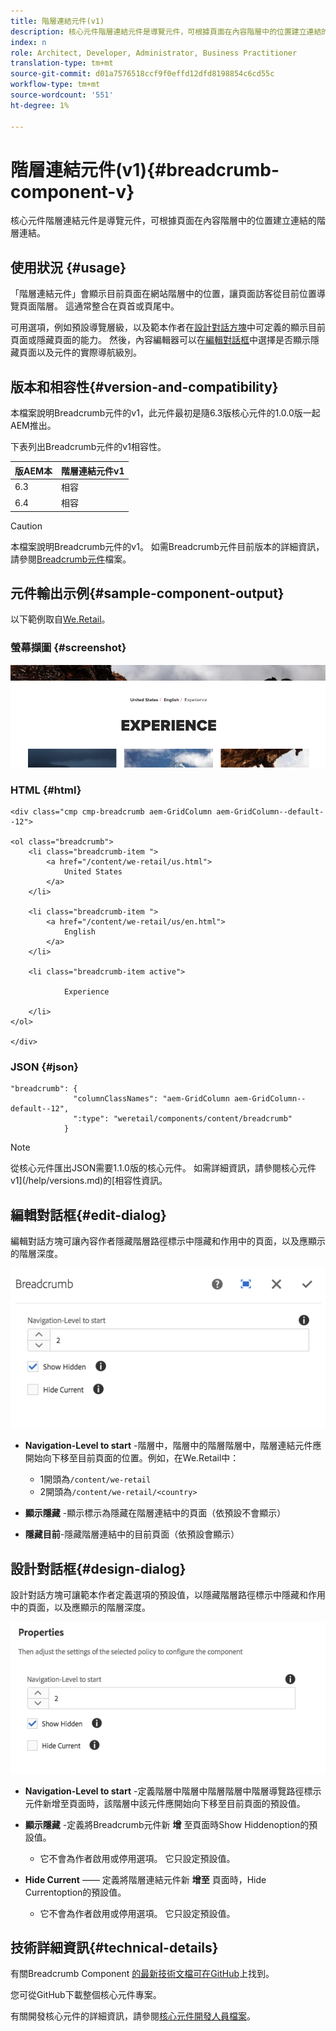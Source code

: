 ```yaml
---
title: 階層連結元件(v1)
description: 核心元件階層連結元件是導覽元件，可根據頁面在內容階層中的位置建立連結的階層連結。
index: n
role: Architect, Developer, Administrator, Business Practitioner
translation-type: tm+mt
source-git-commit: d01a7576518ccf9f0effd12dfd8198854c6cd55c
workflow-type: tm+mt
source-wordcount: '551'
ht-degree: 1%

---
```



# 階層連結元件(v1){#breadcrumb-component-v}

核心元件階層連結元件是導覽元件，可根據頁面在內容階層中的位置建立連結的階層連結。

## 使用狀況 {#usage}

「階層連結元件」會顯示目前頁面在網站階層中的位置，讓頁面訪客從目前位置導覽頁面階層。 這通常整合在頁首或頁尾中。

可用選項，例如預設導覽層級，以及範本作者在[設計對話方塊](#design-dialog)中可定義的顯示目前頁面或隱藏頁面的能力。 然後，內容編輯器可以在[編輯對話框](#edit-dialog)中選擇是否顯示隱藏頁面以及元件的實際導航級別。

## 版本和相容性{#version-and-compatibility}

本檔案說明Breadcrumb元件的v1，此元件最初是隨6.3版核心元件的1.0.0版一起AEM推出。

下表列出Breadcrumb元件的v1相容性。

| 版AEM本 | 階層連結元件v1 |
|--- |--- |
| 6.3 | 相容 |
| 6.4 | 相容 |

>[!CAUTION]
>
>本檔案說明Breadcrumb元件的v1。
>如需Breadcrumb元件目前版本的詳細資訊，請參閱[Breadcrumb元件](/help/components/breadcrumb.md)檔案。

## 元件輸出示例{#sample-component-output}

以下範例取自[We.Retail](https://helpx.adobe.com/experience-manager/6-4/sites/developing/using/we-retail.html)。

### 螢幕擷圖 {#screenshot}

![](/help/assets/chlimage_1-33.png)

### HTML {#html}

```
<div class="cmp cmp-breadcrumb aem-GridColumn aem-GridColumn--default--12">

<ol class="breadcrumb">
    <li class="breadcrumb-item ">
        <a href="/content/we-retail/us.html">
            United States
        </a>
    </li>

    <li class="breadcrumb-item ">
        <a href="/content/we-retail/us/en.html">
            English
        </a>
    </li>

    <li class="breadcrumb-item active">
        
            Experience
        
    </li>
</ol>
 
</div>
```

### JSON {#json}

```
"breadcrumb": {
              "columnClassNames": "aem-GridColumn aem-GridColumn--default--12",
              ":type": "weretail/components/content/breadcrumb"
            }
```

>[!NOTE]
>
>從核心元件匯出JSON需要1.1.0版的核心元件。 如需詳細資訊，請參閱核心元件v1](/help/versions.md)的[相容性資訊。

## 編輯對話框{#edit-dialog}

編輯對話方塊可讓內容作者隱藏階層路徑標示中隱藏和作用中的頁面，以及應顯示的階層深度。

![](/help/assets/chlimage_1-34.png)

* **Navigation-Level to start** -階層中，階層中的階層階層中，階層連結元件應開始向下移至目前頁面的位置。例如，在We.Retail中：

   * 1開頭為`/content/we-retail`
   * 2開頭為`/content/we-retail/<country>`

* **顯示隱藏** -顯示標示為隱藏在階層連結中的頁面（依預設不會顯示）
* **隱藏目前**-隱藏階層連結中的目前頁面（依預設會顯示）

## 設計對話框{#design-dialog}

設計對話方塊可讓範本作者定義選項的預設值，以隱藏階層路徑標示中隱藏和作用中的頁面，以及應顯示的階層深度。

![](/help/assets/chlimage_1-35.png)

* **Navigation-Level to start** -定義階層中階層中階層階層中階層導覽路徑標示元件新增至頁面時，該階層中該元件應開始向下移至目前頁面的預設值。
* **顯示隱藏** -定義將Breadcrumb元件新 **增** 至頁面時Show Hiddenoption的預設值。

   * 它不會為作者啟用或停用選項。 它只設定預設值。

* **Hide Current**  —— 定義將階層連結元件新 **增至** 頁面時，Hide Currentoption的預設值。

   * 它不會為作者啟用或停用選項。 它只設定預設值。

## 技術詳細資訊{#technical-details}

有關Breadcrumb Component [的最新技術文檔可在GitHub](https://github.com/adobe/aem-core-wcm-components/tree/master/content/src/content/jcr_root/apps/core/wcm/components/breadcrumb/v1/breadcrumb)上找到。

您可從GitHub下載整個核心元件專案。

有關開發核心元件的詳細資訊，請參閱[核心元件開發人員檔案](/help/developing/overview.md)。

